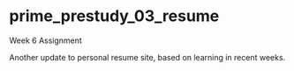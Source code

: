 # prime_prestudy_03_resume
Week 6 Assignment

Another update to personal resume site, based on learning in recent weeks.
